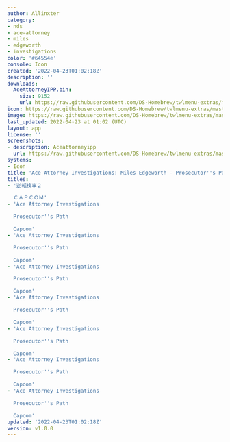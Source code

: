 ```yaml
---
author: Allinxter
category:
- nds
- ace-attorney
- miles
- edgeworth
- investigations
color: '#64554e'
console: Icon
created: '2022-04-23T01:02:18Z'
description: ''
downloads:
  AceAttorneyIPP.bin:
    size: 9152
    url: https://raw.githubusercontent.com/DS-Homebrew/twlmenu-extras/master/_nds/TWiLightMenu/icons/AceAttorneyIPP.bin
icon: https://raw.githubusercontent.com/DS-Homebrew/twlmenu-extras/master/_nds/TWiLightMenu/icons/gif/AceAttorneyIPP.gif
image: https://raw.githubusercontent.com/DS-Homebrew/twlmenu-extras/master/_nds/TWiLightMenu/icons/gif/AceAttorneyIPP.gif
last_updated: 2022-04-23 at 01:02 (UTC)
layout: app
license: ''
screenshots:
- description: Aceattorneyipp
  url: https://raw.githubusercontent.com/DS-Homebrew/twlmenu-extras/master/_nds/TWiLightMenu/icons/gif/AceAttorneyIPP.gif
systems:
- Icon
title: 'Ace Attorney Investigations: Miles Edgeworth - Prosecutor''s Path'
titles:
- '逆転検事２

  ＣＡＰＣＯＭ'
- 'Ace Attorney Investigations

  Prosecutor''s Path

  Capcom'
- 'Ace Attorney Investigations

  Prosecutor''s Path

  Capcom'
- 'Ace Attorney Investigations

  Prosecutor''s Path

  Capcom'
- 'Ace Attorney Investigations

  Prosecutor''s Path

  Capcom'
- 'Ace Attorney Investigations

  Prosecutor''s Path

  Capcom'
- 'Ace Attorney Investigations

  Prosecutor''s Path

  Capcom'
- 'Ace Attorney Investigations

  Prosecutor''s Path

  Capcom'
updated: '2022-04-23T01:02:18Z'
version: v1.0.0
---
```

